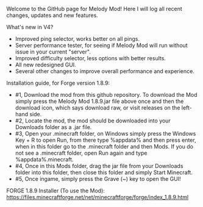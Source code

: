 Welcome to the GitHub page for Melody Mod! Here I will log all recent changes, updates and new features.

What's new in V4?

- Improved ping selector, works better on all pings.
- Server performance tester, for seeing if Melody Mod will run without issue in your current "server".
- Improved difficulty selector, less options with better results.
- All new redesigned GUI.
- Several other changes to improve overall performance and experience.

Installation guide, for Forge version 1.8.9:

- #1, Download the mod from this github repository. To download the Mod simply press the Melody Mod 1.8.9.jar file above once and then the download icon, which says download raw, or visit releases on the left-hand side.
- #2, Locate the mod, the mod should be downloaded into your Downloads folder as a .jar file.
- #3, Open your .minecraft folder, on Windows simply press the Windows Key + R to open Run, from there type %appdata% and then press enter, when in this folder go to the .minecraft folder and then Mods. If you do not see a .minecraft folder, open Run again and type %appdata%\.minecraft.
- #4, Once in this Mods folder, drag the jar file from your Downloads folder into this folder, then close this folder and simply Start Minecraft.
- #5, Once ingame, simply press the Grave (~) key to open the GUI!

FORGE 1.8.9 Installer (To use the Mod): https://files.minecraftforge.net/net/minecraftforge/forge/index_1.8.9.html
